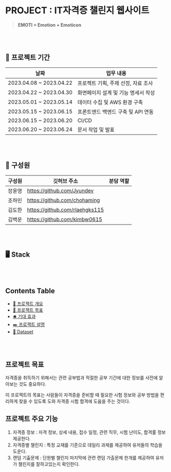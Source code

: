 # PROJECT : IT자격증 챌린지 웹사이트 

>**EMOTI = Emotion + Emoticon**

</br></br>

## 📆 프로젝트 기간 

| 날짜 | 업무 내용 |
| --- | --- |
| 2023.04.08 ~ 2023.04.22 | 프로젝트 기획, 주제 선정, 자료 조사 |
| 2023.04.22 ~ 2023.04.30 | 화면페이지 설계 및 기능 명세서 작성|
| 2023.05.01 ~ 2023.05.14 | 데이터 수집 및 AWS 환경 구축|
| 2023.05.15 ~ 2023.06.15 | 프론트앤드 백엔드 구축 및 API 연동|
| 2023.06.15 ~ 2023.06.20 | CI/CD|
| 2023.06.20 ~ 2023.06.24 | 문서 작업 및 발표|

</br></br>


## 🕺 구성원

| 구성원 | 깃허브 주소 | 분담 역할 |
| --- | --- | --- |
| 장윤영 | https://github.com/Jyundev | |
| 조하민 | https://github.com/chohaming ||
| 김도한 | https://github.com/rlaehgks115 ||
| 김백운 | https://github.com/kimbw0615 | 

</br></br>


## 🖥️ Stack


</br></br>


## Contents Table

- [📑 프로젝트 개요](#프로젝트-개요)
- [📆 프로젝트 목표](#프로젝트-목표)
- [🛎️ 기대 효과](#기대-효과)
- [✒️ 프로젝트 설명](#프로젝트-설명)
- [📁 Dataset](#dataset)

</br></br>


## 프로젝트 목표 

자격증을 취득하기 위해서는 관련 공부법과 적절한 공부 기간에 대한 정보를 사전에 알아보는 것도 중요하다. 

이 프로젝트의 목표는 사람들이 자격증을 준비할 때 필요한 시험 정보와 공부 방법을 편리하게 찾을 수 있도록 도와 자격증 시험 합격에 도움을 주는 것이다.

## 프로젝트 주요 기능 
1. 자격증 정보  : 자격 정보, 상세 내용, 접수 일정, 관련 직무, 시험 난이도, 합격률 정보 제공한다. 
2. 자격증별 챌린지 : 특정 교재를 기준으로 데일리 과제를 제공하여 유저들의 학습을 도운다.
3. 랜덤 기춞문제 : 단원별 챌린지 마지막에 관련 랜덤 가출문제 한개를 제공하여 유저가 챌린지를 잘하고있는지 확인한다.

